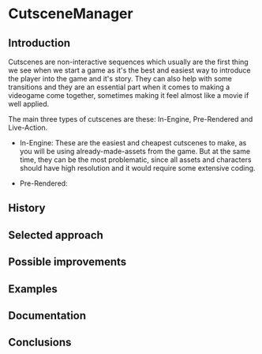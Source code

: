 # CutsceneManager
## Introduction

Cutscenes are non-interactive sequences which usually are the first thing we see when we start a game as it's the best and easiest way to introduce the player into the game and it's story. They can also help with some transitions and they are an essential part when it comes to making a videogame come together, sometimes making it feel almost like a movie if well applied. 

The main three types of cutscenes are these: In-Engine, Pre-Rendered and Live-Action.

* In-Engine: These are the easiest and cheapest cutscenes to make, as you will be using already-made-assets from the game. But at the same time, they can be the most problematic, since all assets and characters should have high resolution and it would require some extensive coding.

* Pre-Rendered: 

## History


## Selected approach


## Possible improvements


## Examples


## Documentation


## Conclusions

